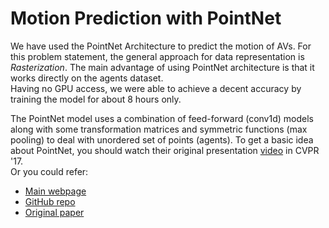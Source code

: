 # Motion Prediction with PointNet
We have used the PointNet Architecture to predict the motion of AVs.
For this problem statement, the general approach for data representation is *Rasterization*. The main advantage of using PointNet architecture is that it works directly on the agents dataset.<br>
Having no GPU access, we were able to achieve a decent accuracy by training the model for about 8 hours only. <br>

The PointNet model uses a combination of feed-forward (conv1d) models along with some transformation matrices and symmetric functions (max pooling) to deal with unordered set of points (agents).
To get a basic idea about PointNet, you should watch their original presentation [video](https://www.youtube.com/watch?v=Cge-hot0Oc0) in CVPR '17. <br>
Or you could refer:
- [Main webpage](https://stanford.edu/~rqi/pointnet/)
- [GitHub repo](https://github.com/charlesq34/pointnet)
- [Original paper](http://arxiv.org/abs/1612.00593)
